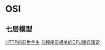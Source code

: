# OSI

## 七层模型

[HTTP的前世今生](https://coolshell.cn/articles/19840.html)
[与程序员相关的CPU缓存知识](https://coolshell.cn/articles/20793.html)
